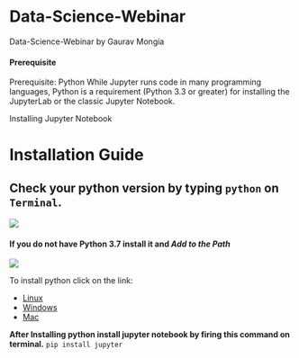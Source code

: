 # Data-Science-Webinar
Data-Science-Webinar by Gaurav Mongia

#### Prerequisite
Prerequisite: Python
While Jupyter runs code in many programming languages, Python is a requirement (Python 3.3 or greater) for installing the JupyterLab or the classic Jupyter Notebook.

Installing Jupyter Notebook 
# Installation Guide

## Check your python version by typing `python` on `Terminal`.
![](https://proxy.duckduckgo.com/iu/?u=http%3A%2F%2F3qeqpr26caki16dnhd19sv6by6v.wpengine.netdna-cdn.com%2Fwp-content%2Fuploads%2F2017%2F02%2FPython3-Version.png&f=1&nofb=1)
#### If you do not have Python 3.7 install it and *Add to the Path*
![](https://geekviews.tech/wp-content/uploads/2017/02/pyhton2.png)

To install python click on the link:
* [Linux](https://www.python.org/ftp/python/3.7.4/Python-3.7.4.tar.xz)
* [Windows](https://www.python.org/ftp/python/3.7.4/python-3.7.4-amd64.exe)
* [Mac](https://www.python.org/ftp/python/3.7.4/python-3.7.4-macosx10.9.pkg)

**After Installing python install jupyter notebook by firing this command on terminal.**
`pip install jupyter`
